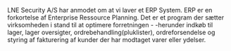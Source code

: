 LNE Security A/S har anmodet om at vi laver et ERP System. 
ERP er en forkortelse af Enterprise Ressource Planning.
Det er et program der sætter virksomheden i stand til at optimere forretningen -
-herunder indkøb til lager, lager oversigter, ordrebehandling(pluklister), ordreforsendelse og styring af fakturering af kunder der har modtaget varer eller ydelser.
